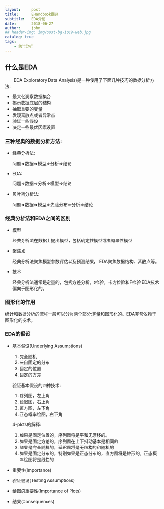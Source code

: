 ```yaml
---
layout:     post
title:      EHandbook翻译
subtitle:   EDA介绍
date:       2018-06-27
author:     john
## header-img: img/post-bg-ios9-web.jpg
catalog: true
tags:
    - 统计分析
---
```

## 什么是EDA
&emsp;&emsp;EDA(Exploratory Data Analysis)是一种使用了下面几种技巧的数据分析方法:
- 最大化洞察数据集合
- 揭示数据底层的结构
- 抽取重要的变量
- 发现离散点或者异常点
- 验证一些假设
- 决定一些最优因素设置

### 三种经典的数据分析方法:
- 经典分析法:

  问题=>数据=>模型=>分析=>结论

- EDA:

  问题=>数据=>分析=>模型=>结论

- 贝叶斯分析法:

  问题=>数据=>模型=>先验分布=>分析=>结论

### 经典分析法和EDA之间的区别
- 模型

  经典分析法在数据上提出模型，包括确定性模型或者概率性模型
- 聚焦点

  经典分析法聚焦模型参数评估以及预测结果，
  EDA聚焦数据结构、离散点等。

- 技术

  经典分析法通常是定量的，包括方差分析，t检验，卡方检验和F检验;EDA技术偏向于图形化的。

### 图形化的作用
统计和数据分析的流程一般可以分为两个部分:定量和图形化的。EDA非常依赖于图形化的技术。

### EDA的假设
- 基本假设(Underlying Assumptions)

  1. 完全随机
  2. 来自固定的分布
  3. 固定的位置
  4. 固定的方差

  验证基本假设的四种技术:

  1. 序列图，左上角
  2. 延迟图，右上角
  3. 直方图，左下角
  4. 正态概率绘图，右下角

  4-plots的解释:
  1. 如果是固定位置的，序列图将是平和无漂移的。
  2. 如果是固定方差的，序列图在上下抖动基本是相同的
  3. 如果是完全随机的，延迟图将是无结构的和随机的
  4. 如果是固定分布的，特别如果是正态分布的，直方图将是鈡形的，正态概率绘图将是线性的


- 重要性(Importance)
- 验证假设(Testing Assumptions)
- 绘图的重要性(Importance of Plots)
- 结果(Consequences)
